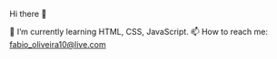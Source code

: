 Hi there 👋

🌱 I’m currently learning HTML, CSS, JavaScript.
📫 How to reach me: fabio_oliveira10@live.com
